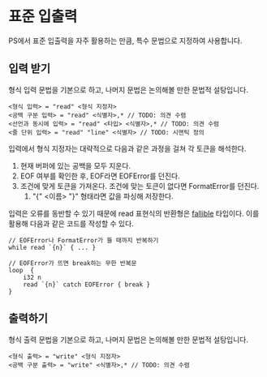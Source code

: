 # 표준 입출력

PS에서 표준 입출력을 자주 활용하는 만큼, 특수 문법으로 지정하여 사용합니다.

## 입력 받기

형식 입력 문법을 기본으로 하고, 나머지 문법은 논의해볼 만한 문법적 설탕입니다.

```
<형식 입력> = "read" <형식 지정자>
<공백 구분 입력> = "read" <식별자>,* // TODO: 의견 수렴
<선언과 동시에 입력> = "read" <타입> <식별자>,* // TODO: 의견 수렴
<줄 단위 입력> = "read" "line" <식별자> // TODO: 시맨틱 정의
```

입력에서 형식 지정자는 대략적으로 다음과 같은 과정을 걸쳐 각 토큰을 해석한다.

1. 현재 버퍼에 있는 공백을 모두 지운다.
2. EOF 여부를 확인한 후, EOF라면 EOFError를 던진다.
3. 조건에 맞게 토큰을 가져온다. 조건에 맞는 토큰이 없다면 FormatError를 던진다.
    1. "{" <이름> "}" 형태라면 값을 파싱해 저장한다.

입력은 오류를 동반할 수 있기 때문에 read 표현식의 반환형은 [fallible](../types/fallible.md) 타입이다.
이를 활용해 다음과 같은 코드를 작성할 수 있다.

```
// EOFError나 FormatError가 뜰 때까지 반복하기
while read `{n}` { ... }
```

```
// EOFError가 뜨면 break하는 무한 반복문
loop  {
    i32 n
    read `{n}` catch EOFError { break }
}
```

## 출력하기

형식 출력 문법을 기본으로 하고, 나머지 문법은 논의해볼 만한 문법적 설탕입니다.

```
<형식 출력> = "write" <형식 지정자>
<공백 구분 출력> = "write" <식별자>,* // TODO: 의견 수렴
```

